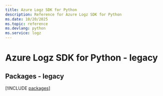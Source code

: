 ```yaml
---
title: Azure Logz SDK for Python
description: Reference for Azure Logz SDK for Python
ms.date: 10/20/2025
ms.topic: reference
ms.devlang: python
ms.service: logz
---
```

# Azure Logz SDK for Python - legacy
## Packages - legacy
[!INCLUDE [packages](logz-index.md)]